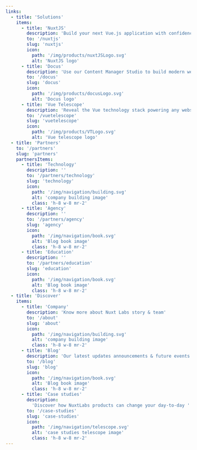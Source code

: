 ```yaml
---
links:
  - title: 'Solutions'
    items:
      - title: 'NuxtJS'
        description: 'Build your next Vue.js application with confidence using Nuxt.'
        to: '/nuxtjs'
        slug: 'nuxtjs'
        icon:
          path: '/img/products/nuxtJSLogo.svg'
          alt: 'NuxtJS logo'
      - title: 'Docus'
        description: 'Use our Content Manager Studio to build modern websites.'
        to: '/docus'
        slug: 'docus'
        icon:
          path: '/img/products/docusLogo.svg'
          alt: 'Docus logo'
      - title: 'Vue Telescope'
        description: 'Reveal the Vue technology stack powering any website.'
        to: '/vuetelescope'
        slug: 'vuetelescope'
        icon:
          path: '/img/products/VTLogo.svg'
          alt: 'Vue telescope logo'
  - title: 'Partners'
    to: '/partners'
    slug: 'partners'
    partnersItems:
      - title: 'Technology'
        description: ''
        to: '/partners/technology'
        slug: 'technology'
        icon:
          path: '/img/navigation/building.svg'
          alt: 'company building image'
          class: 'h-8 w-8 mr-2'
      - title: 'Agency'
        description: ''
        to: '/partners/agency'
        slug: 'agency'
        icon:
          path: '/img/navigation/book.svg'
          alt: 'Blog book image'
          class: 'h-8 w-8 mr-2'
      - title: 'Education'
        description: ''
        to: '/partners/education'
        slug: 'education'
        icon:
          path: '/img/navigation/book.svg'
          alt: 'Blog book image'
          class: 'h-8 w-8 mr-2'
  - title: 'Discover'
    items:
      - title: 'Company'
        description: 'Know more about Nuxt Labs story & team'
        to: '/about'
        slug: 'about'
        icon:
          path: '/img/navigation/building.svg'
          alt: 'company building image'
          class: 'h-8 w-8 mr-2'
      - title: 'Blog'
        description: 'Our latest updates announcements & future events'
        to: '/blog'
        slug: 'blog'
        icon:
          path: '/img/navigation/book.svg'
          alt: 'Blog book image'
          class: 'h-8 w-8 mr-2'
      - title: 'Case studies'
        description:
          'Discover how NuxtLabs products can change your day-to-day '
        to: '/case-studies'
        slug: 'case-studies'
        icon:
          path: '/img/navigation/telescope.svg'
          alt: 'case studies telescope image'
          class: 'h-8 w-8 mr-2'
---
```

